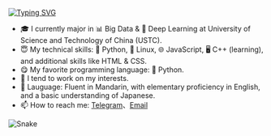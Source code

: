 [![Typing SVG](https://readme-typing-svg.demolab.com?font=Hack+Nerd&duration=2500&pause=50&color=18A4F7&background=FFFFFF00&center=true&vCenter=true&multiline=true&random=false&width=450&height=75&lines=Hi+there%2C+I'm+Powa;Cybersecurity+Professional)](https://git.io/typing-svg)



- 🎓 I currently major in 📊 Big Data & 🤖 Deep Learning at University of Science and Technology of China (USTC).
- 😇 My technical skills: 🐍 Python, 🐧 Linux, 🌐 JavaScript, 🖥️ C++ (learning), and additional skills like HTML & CSS.
- 😋 My favorite programming language: 🐍 Python.
- 🔭 I tend to work on my interests.
- 💬 Lauguage: Fluent in Mandarin, with elementary proficiency in English, and a basic understanding of Japanese.
- 📫 How to reach me: [Telegram](https://t.me/windshadow233)、[Email](mailto:me@mail.fyz666.xyz)

![Snake](https://gist.githubusercontent.com/windshadow233/49c7e88f47a921045ef17baee55e1f05/raw/45032b6f5f1a2a0a1f56c3af4c4814175997ac0c/github-snake-dark.svg)
